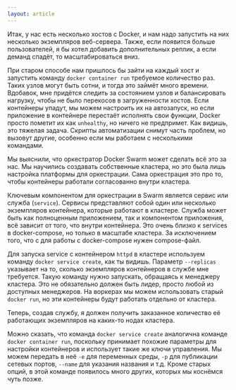 ```yaml
---
layout: article
---
```


Итак, у нас есть несколько хостов с Docker, и нам надо запустить на них несколько экземпляров веб-сервера. Также, если появится больше пользователей, я бы хотел добавить дополнительных реплик, а если деманд спадёт, то масштабироваться вниз.

При старом способе нам пришлось бы зайти на каждый хост и запустить команду `docker container run` требуемое количество раз. Таких узлов могут быть сотни, и тогда это займёт много времени. Вдобавок, мне придётся следить за состоянием узлов и балансировать нагрузку, чтобы не было перекосов в загруженности хостов. Если контейнеры упадут, мы можем настроить их на автозапуск, но если приложение в контейнере перестаёт исполнять свои функции, Docker просто пометит их как `unhealthy`, но ничего не предпримет. Как видишь, это тяжелая задача. Скрипты автоматизации снимут часть проблем, но вызовут другие, особенно если мы работаем с несколькими командами.

Мы выяснили, что оркестратор Docker Swarm может сделать всё это за нас. Мы научились создавать собственные кластера, но это была лишь настройка платформы для оркестрации. Сама оркестрация это про то, чтобы контейнеры работали согласованно внутри кластера.

Ключевым компонентом для оркестрации в Swarm является сервис или служба (`service`). Сервисы представляют собой один или несколько экземпляров контейнера, которые работают в кластере. Служба может быть как полноценным приложением, так и компонентом приложения, всё зависит от того, что внутри контейнера. Это очень близко к services в docker-compose, но только в масштабе кластера. За исключением того, что с для работы с docker-compose нужен compose-файл.

Для запуска service с контейнером `httpd` в кластере используем команду `docker service create`, как ты видишь. Параметр `--replicas` указывает на то, сколько экземпляров контейнеров в службе мне требуется. Такую команду нужно запускать, обращаясь к менеджеру кластера. Это не обязательно должен быть лидер, просто любой из доступных менеджеров. На воркерах мы можем использовать старый `docker run`, но эти контейнеры будут работать отдельно от кластера.

Теперь, создав службу, я должен получить заказанное количество её работающих экземпляров на каких-то нодах кластера.

Можно сказать, что команда `docker service create` аналогична команде `docker container run`, поскольку принимает похожие параметры для настройки контейнеров и использует такие же ключи управления. Мы можем передать в неё `-e` для переменных среды, `-p` для публикации сетевых портов, `--name` для указания названия и т.д. Кроме старых опций, в этой команде появилось много других, которых мы коснёмся чуть позже.
